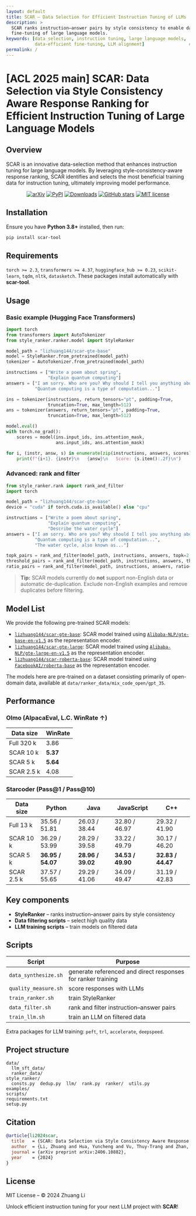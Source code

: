 ```yaml
---
layout: default
title: SCAR – Data Selection for Efficient Instruction Tuning of LLMs   # <title>
description: >
  SCAR ranks instruction–answer pairs by style consistency to enable data-efficient
  fine-tuning of large language models.                                # <meta name="description">
keywords: [data selection, instruction tuning, large language models,
           data-efficient fine-tuning, LLM alignment]                 # <meta name="keywords">
permalink: /                                                           # canonical root
---
```


# [ACL 2025 main] SCAR: Data Selection via Style Consistency Aware Response Ranking for Efficient Instruction Tuning of Large Language Models

## Overview

SCAR is an innovative data-selection method that enhances instruction tuning for large language models. By leveraging style-consistency-aware response ranking, SCAR identifies and selects the most beneficial training data for instruction tuning, ultimately improving model performance.

<p align="center">
  <a href="https://arxiv.org/abs/2406.10882"><img src="https://img.shields.io/badge/arXiv-2406.10882-b31b1b.svg" alt="arXiv"></a>
  <a href="https://pypi.org/project/scar-tool/"><img src="https://img.shields.io/pypi/v/scar-tool?color=g" alt="PyPI"></a>
  <a href="https://pepy.tech/project/scar-tool"><img src="https://static.pepy.tech/badge/scar-tool" alt="Downloads"></a>
  <a href="https://github.com/zhuang-li/SCAR"><img src="https://img.shields.io/github/stars/zhuang-li/SCAR?style=social" alt="GitHub stars"></a>
  <a href="https://opensource.org/licenses/MIT"><img src="https://img.shields.io/badge/License-MIT-green.svg" alt="MIT license"></a>
</p>

## Installation

Ensure you have **Python 3.8+** installed, then run:

```bash
pip install scar-tool
````

## Requirements

`torch >= 2.3`, `transformers >= 4.37`, `huggingface_hub >= 0.23`, `scikit-learn`, `tqdm`, `nltk`, `datasketch`.
These packages install automatically with **scar-tool**.

## Usage

### Basic example (Hugging Face Transformers)

```python
import torch
from transformers import AutoTokenizer
from style_ranker.ranker.model import StyleRanker

model_path = "lizhuang144/scar-gte-base"
model = StyleRanker.from_pretrained(model_path)
tokenizer = AutoTokenizer.from_pretrained(model_path)

instructions = ["Write a poem about spring",
                "Explain quantum computing"]
answers = ["I am sorry. Who are you? Why should I tell you anything about poem",
           "Quantum computing is a type of computation..."]

ins = tokenizer(instructions, return_tensors="pt", padding=True,
                truncation=True, max_length=512)
ans = tokenizer(answers, return_tensors="pt", padding=True,
                truncation=True, max_length=512)

model.eval()
with torch.no_grad():
    scores = model(ins.input_ids, ins.attention_mask,
                   ans.input_ids, ans.attention_mask)

for i, (instr, answ, s) in enumerate(zip(instructions, answers, scores)):
    print(f"{i+1}. {instr}\n   {answ}\n   Score: {s.item():.2f}\n")
```

### Advanced: rank and filter

```python
from style_ranker.rank import rank_and_filter
import torch

model_path = "lizhuang144/scar-gte-base"
device = "cuda" if torch.cuda.is_available() else "cpu"

instructions = ["Write a poem about spring",
                "Explain quantum computing",
                "Describe the water cycle"]
answers = ["I am sorry. Who are you? Why should I tell you anything about poem",
           "Quantum computing is a type of computation...",
           "The water cycle, also known as..."]

topk_pairs = rank_and_filter(model_path, instructions, answers, topk=2, device=device)
threshold_pairs = rank_and_filter(model_path, instructions, answers, threshold=-2.0, device=device)
ratio_pairs = rank_and_filter(model_path, instructions, answers, ratio=0.5, device=device)
```

> **Tip:** SCAR models currently do **not** support non-English data or automatic de-duplication. Exclude non-English examples and remove duplicates before filtering.

## Model List

We provide the following pre-trained SCAR models:

- [`lizhuang144/scar-gte-base`](https://huggingface.co/lizhuang144/scar-gte-base): SCAR model trained using [`Alibaba-NLP/gte-base-en-v1.5`](https://huggingface.co/Alibaba-NLP/gte-base-en-v1.5) as the representation encoder.
- [`lizhuang144/scar-gte-large`](https://huggingface.co/lizhuang144/scar-gte-large): SCAR model trained using [`Alibaba-NLP/gte-large-en-v1.5`](https://huggingface.co/Alibaba-NLP/gte-large-en-v1.5) as the representation encoder.
- [`lizhuang144/scar-roberta-base`](https://huggingface.co/lizhuang144/scar-roberta-base): SCAR model trained using [`FacebookAI/roberta-base`](https://huggingface.co/FacebookAI/roberta-base) as the representation encoder.

The models here are pre-trained on a dataset consisting primarily of open-domain data, available at `data/ranker_data/mix_code_open/gpt_35`.

## Performance

### Olmo (AlpacaEval, L.C. WinRate ↑)

| Data size  | WinRate  |
| ---------- | -------- |
| Full 320 k | 3.86     |
| SCAR 10 k  | **5.37** |
| SCAR 5 k   | **5.64** |
| SCAR 2.5 k | 4.08     |

### Starcoder (Pass\@1 / Pass\@10)

| Data size  | Python            | Java              | JavaScript        | C++               |
| ---------- | ----------------- | ----------------- | ----------------- | ----------------- |
| Full 13 k  | 35.56 / 51.81     | 26.03 / 38.44     | 32.80 / 46.97     | 29.32 / 41.90     |
| SCAR 10 k  | 36.29 / 53.99     | 28.29 / 39.58     | 33.22 / 49.79     | 30.17 / 46.20     |
| SCAR 5 k   | **36.95 / 54.07** | **28.96 / 39.02** | **34.53 / 49.90** | **32.83 / 44.47** |
| SCAR 2.5 k | 37.57 / 55.65     | 29.29 / 41.06     | 34.09 / 49.47     | 31.19 / 42.83     |

## Key components

* **StyleRanker** – ranks instruction–answer pairs by style consistency
* **Data filtering scripts** – select high quality data
* **LLM training scripts** – train models on filtered data

## Scripts

| Script               | Purpose                                                      |
| -------------------- | ------------------------------------------------------------ |
| `data_synthesize.sh` | generate referenced and direct responses for ranker training |
| `quality_measure.sh` | score responses with LLMs                                    |
| `train_ranker.sh`    | train StyleRanker                                            |
| `data_filter.sh`     | rank and filter instruction–answer pairs                     |
| `train_llm.sh`       | train an LLM on filtered data                                |

Extra packages for LLM training: `peft`, `trl`, `accelerate`, `deepspeed`.

## Project structure

```
data/
  llm_sft_data/
  ranker_data/
style_ranker/
  consts.py  dedup.py  llm/  rank.py  ranker/  utils.py
examples/
scripts/
requirements.txt
setup.py
```

## Citation

```bibtex
@article{li2024scar,
  title   = {SCAR: Data Selection via Style Consistency Aware Response Ranking for Efficient Instruction Tuning of Large Language Models},
  author  = {Li, Zhuang and Hua, Yuncheng and Vu, Thuy-Trang and Zhan, Haolan and Qu, Lizhen and Haffari, Gholamreza},
  journal = {arXiv preprint arXiv:2406.10882},
  year    = {2024}
}
```

## License

MIT License – © 2024 Zhuang Li

Unlock efficient instruction tuning for your next LLM project with **SCAR**!

